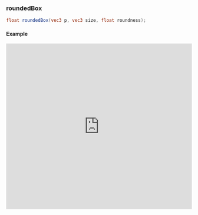 ### roundedBox

```glsl
float roundedBox(vec3 p, vec3 size, float roundness);
```

#### Example
<iframe width="100%" height="450px" src="https://shaderpark.netlify.com/sculpture/-LR4gUJXMFMlkgz7O2OH?example=true&embed=true" frameborder="0"></iframe>